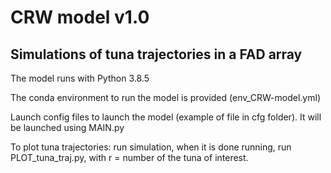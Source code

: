 # CRW model v1.0

## Simulations of tuna trajectories in a FAD array

The model runs with Python 3.8.5

The conda environment to run the model is provided (env_CRW-model.yml)

Launch config files to launch the model (example of file in cfg folder). It will be launched using MAIN.py

To plot tuna trajectories: run simulation, when it is done running, run PLOT_tuna_traj.py, with r = number of the tuna of interest.
